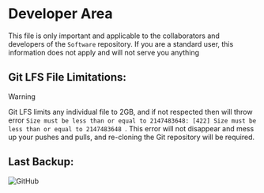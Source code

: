 # Developer Area

This file is only important and applicable to the collaborators and developers of the `Software` repository. If you are a standard user, this information does not apply and will not serve you anything

## Git LFS File Limitations:

> [!WARNING]
>
> Git LFS limits any individual file to 2GB, and if not respected then will throw error `Size must be less than or equal to 2147483648: [422] Size must be less than or equal to 2147483648
`. This error will not disappear and mess up your pushes and pulls, and re-cloning the Git repository will be required.

## Last Backup:

![GitHub](https://img.shields.io/badge/1%3A%20Last%20Backup-07/04/2025%20Gmaersoft42%20Laptop-blue) &nbsp;
